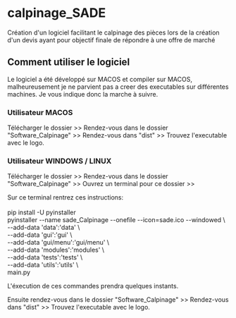 # calpinage_SADE
Création d'un logiciel facilitant le calpinage des pièces lors de la création d'un devis ayant pour objectif finale de répondre à une offre de marché

## Comment utiliser le logiciel
Le logiciel a été développé sur MACOS et compiler sur MACOS, malheureusement je ne parvient pas a creer des executables sur différentes machines. 
Je vous indique donc la marche à suivre.

### Utilisateur MACOS
Télécharger le dossier >> Rendez-vous dans le dossier "Software_Calpinage" >> Rendez-vous dans "dist" >> Trouvez l'executable avec le logo.

### Utilisateur WINDOWS / LINUX 
Télécharger le dossier >> Rendez-vous dans le dossier "Software_Calpinage" >> Ouvrez un terminal pour ce dossier >>

Sur ce terminal rentrez ces instructions:\
\
  pip install -U pyinstaller \
  pyinstaller --name sade_Calpinage --onefile --icon=sade.ico --windowed \ \
  --add-data 'data':'data' \ \
  --add-data 'gui':'gui' \ \
  --add-data 'gui/menu':'gui/menu' \ \
  --add-data 'modules':'modules' \ \
  --add-data 'tests':'tests' \ \
  --add-data 'utils':'utils' \ \
  main.py

L'éxecution de ces commandes prendra quelques instants.

Ensuite rendez-vous dans le dossier "Software_Calpinage" >> Rendez-vous dans "dist" >> Trouvez l'executable avec le logo.
  



